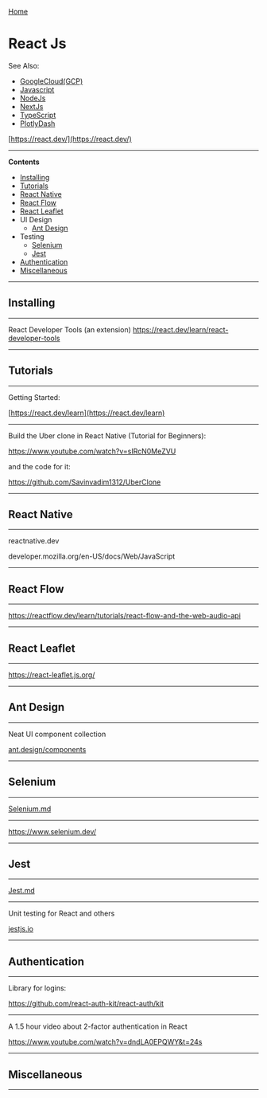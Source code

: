 [Home](Readme.md)
# React Js

See Also:

 - [GoogleCloud(GCP)](GoogleCloud.md)
 - [Javascript](Javascript.md)
 - [NodeJs](NodeJs.md)
 - [NextJs](NextJs.md)
 - [TypeScript](TypeScript.md)
 - [PlotlyDash](PlotlyDash.md)

[https://react.dev/](https://react.dev/)

---

**Contents**

- [Installing](ReactJs.md#installing)
- [Tutorials](ReactJs.md#tutorials)
- [React Native](ReactJs.md#react-native)
- [React Flow](ReactJs.md#react-flow)
- [React Leaflet](ReactJs.md#react-leaflet)
- UI Design
  - [Ant Design](ReactJs.md#ant-design)
- Testing
  - [Selenium](ReactJs.md#selenium)
  - [Jest](ReactJs.md#jest)
- [Authentication](ReactJs.md#authentication)
- [Miscellaneous](ReactJs#miscellaneous)

---

## Installing 

---

React Developer Tools (an extension)
https://react.dev/learn/react-developer-tools

---

## Tutorials

---

Getting Started:

[https://react.dev/learn](https://react.dev/learn)

---

Build the Uber clone in React Native (Tutorial for Beginners):

https://www.youtube.com/watch?v=sIRcN0MeZVU

and the code for it:

https://github.com/Savinvadim1312/UberClone

---

## React Native

---

reactnative.dev

developer.mozilla.org/en-US/docs/Web/JavaScript

---

## React Flow

---

https://reactflow.dev/learn/tutorials/react-flow-and-the-web-audio-api


---

## React Leaflet

---

https://react-leaflet.js.org/

---

## Ant Design

---

Neat UI component collection

[ant.design/components](https://ant.design/components/overview)

---

## Selenium

---

[Selenium.md](Selenium.md)

---

https://www.selenium.dev/


---

## Jest

---

[Jest.md](Jest.md)

---

Unit testing for React and others

[jestjs.io](https://jestjs.io)

---

## Authentication

---

Library for logins:

https://github.com/react-auth-kit/react-auth/kit

---

A 1.5 hour video about 2-factor authentication in React

https://www.youtube.com/watch?v=dndLA0EPQWY&t=24s

---

## Miscellaneous

---

